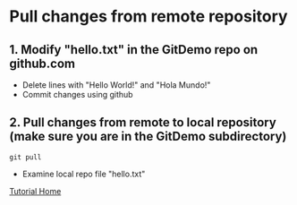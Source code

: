 # Pull changes from remote repository
## 1. Modify "hello.txt" in the GitDemo repo on github.com
 - Delete lines with "Hello World!" and "Hola Mundo!"
 - Commit changes using github
## 2. Pull changes from remote to local repository (**make sure you are in the GitDemo subdirectory**)
```
git pull
```
 - Examine local repo file "hello.txt"

[Tutorial Home](https://github.com/jgrissom/GitTutorial/)
